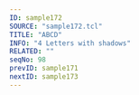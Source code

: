 ```yaml
---
ID: sample172
SOURCE: "sample172.tcl"
TITLE: "ABCD"
INFO: "4 Letters with shadows"
RELATED: ""
seqNo: 98
prevID: sample171
nextID: sample173
---
```

